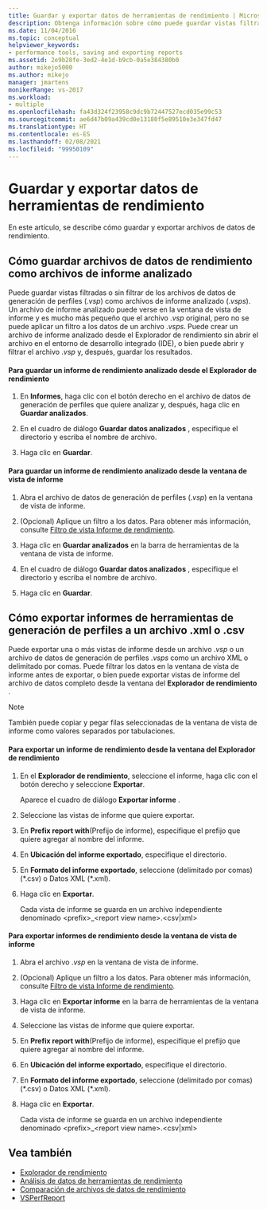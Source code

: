 ```yaml
---
title: Guardar y exportar datos de herramientas de rendimiento | Microsoft Docs
description: Obtenga información sobre cómo puede guardar vistas filtradas o sin filtrar de los archivos de datos de generación de perfiles (.vsp) como archivos de informe analizado (.vsps).
ms.date: 11/04/2016
ms.topic: conceptual
helpviewer_keywords:
- performance tools, saving and exporting reports
ms.assetid: 2e9b28fe-3ed2-4e1d-b9cb-0a5e384380b0
author: mikejo5000
ms.author: mikejo
manager: jmartens
monikerRange: vs-2017
ms.workload:
- multiple
ms.openlocfilehash: fa43d324f23958c9dc9b72447527ecd035e99c53
ms.sourcegitcommit: ae6d47b09a439cd0e13180f5e89510e3e347fd47
ms.translationtype: HT
ms.contentlocale: es-ES
ms.lasthandoff: 02/08/2021
ms.locfileid: "99950109"
---
```

# <a name="save-and-export-performance-tools-data"></a>Guardar y exportar datos de herramientas de rendimiento
En este artículo, se describe cómo guardar y exportar archivos de datos de rendimiento.

## <a name="how-to-save-performance-data-files-as-analyzed-report-files"></a>Cómo guardar archivos de datos de rendimiento como archivos de informe analizado
 Puede guardar vistas filtradas o sin filtrar de los archivos de datos de generación de perfiles (.*vsp*) como archivos de informe analizado (.*vsps*). Un archivo de informe analizado puede verse en la ventana de vista de informe y es mucho más pequeño que el archivo .*vsp* original, pero no se puede aplicar un filtro a los datos de un archivo .*vsps*. Puede crear un archivo de informe analizado desde el Explorador de rendimiento sin abrir el archivo en el entorno de desarrollo integrado (IDE), o bien puede abrir y filtrar el archivo .*vsp* y, después, guardar los resultados.

#### <a name="to-save-an-analyzed-performance-report-from-the-performance-explorer"></a>Para guardar un informe de rendimiento analizado desde el Explorador de rendimiento

1. En **Informes**, haga clic con el botón derecho en el archivo de datos de generación de perfiles que quiere analizar y, después, haga clic en **Guardar analizados**.

2. En el cuadro de diálogo **Guardar datos analizados** , especifique el directorio y escriba el nombre de archivo.

3. Haga clic en **Guardar**.

#### <a name="to-save-an-analyzed-performance-report-from-the-report-view-window"></a>Para guardar un informe de rendimiento analizado desde la ventana de vista de informe

1. Abra el archivo de datos de generación de perfiles (.*vsp*) en la ventana de vista de informe.

2. (Opcional) Aplique un filtro a los datos. Para obtener más información, consulte [Filtro de vista Informe de rendimiento](../profiling/performance-report-view-filter.md).

3. Haga clic en **Guardar analizados** en la barra de herramientas de la ventana de vista de informe.

4. En el cuadro de diálogo **Guardar datos analizados** , especifique el directorio y escriba el nombre de archivo.

5. Haga clic en **Guardar**.

## <a name="how-to-export-profiling-tools-reports-to-an-xml-or-csv-file"></a>Cómo exportar informes de herramientas de generación de perfiles a un archivo .xml o .csv
 Puede exportar una o más vistas de informe desde un archivo .*vsp* o un archivo de datos de generación de perfiles .*vsps* como un archivo XML o delimitado por comas. Puede filtrar los datos en la ventana de vista de informe antes de exportar, o bien puede exportar vistas de informe del archivo de datos completo desde la ventana del **Explorador de rendimiento** .

> [!NOTE]
> También puede copiar y pegar filas seleccionadas de la ventana de vista de informe como valores separados por tabulaciones.

#### <a name="to-export-performance-reports-from-the-performance-explorer-window"></a>Para exportar un informe de rendimiento desde la ventana del Explorador de rendimiento

1. En el **Explorador de rendimiento**, seleccione el informe, haga clic con el botón derecho y seleccione **Exportar**.

     Aparece el cuadro de diálogo **Exportar informe** .

2. Seleccione las vistas de informe que quiere exportar.

3. En **Prefix report with**(Prefijo de informe), especifique el prefijo que quiere agregar al nombre del informe.

4. En **Ubicación del informe exportado**, especifique el directorio.

5. En **Formato del informe exportado**, seleccione (delimitado por comas) (\*.csv\) o Datos XML (\*.xml\).

6. Haga clic en **Exportar**.

     Cada vista de informe se guarda en un archivo independiente denominado \<prefix>_\<report view name>.\<csv&#124;xml>

#### <a name="to-export-performance-reports-from-the-report-view-window"></a>Para exportar informes de rendimiento desde la ventana de vista de informe

1. Abra el archivo .*vsp* en la ventana de vista de informe.

2. (Opcional) Aplique un filtro a los datos. Para obtener más información, consulte [Filtro de vista Informe de rendimiento](../profiling/performance-report-view-filter.md).

3. Haga clic en **Exportar informe** en la barra de herramientas de la ventana de vista de informe.

4. Seleccione las vistas de informe que quiere exportar.

5. En **Prefix report with**(Prefijo de informe), especifique el prefijo que quiere agregar al nombre del informe.

6. En **Ubicación del informe exportado**, especifique el directorio.

7. En **Formato del informe exportado**, seleccione (delimitado por comas) (\*.csv) o Datos XML (\*.xml).

8. Haga clic en **Exportar**.

     Cada vista de informe se guarda en un archivo independiente denominado \<prefix>_\<report view name>.\<csv&#124;xml>

## <a name="see-also"></a>Vea también
- [Explorador de rendimiento](../profiling/performance-explorer.md)
- [Análisis de datos de herramientas de rendimiento](../profiling/analyzing-performance-tools-data.md)
- [Comparación de archivos de datos de rendimiento](../profiling/comparing-performance-data-files.md)
- [VSPerfReport](../profiling/vsperfreport.md)
